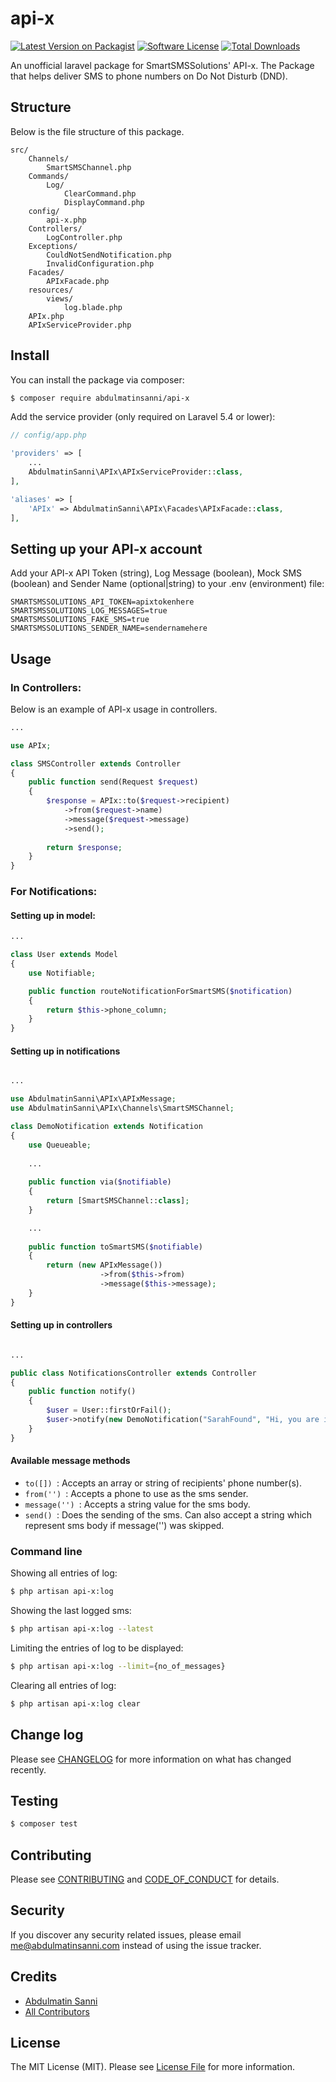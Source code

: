 # api-x

[![Latest Version on Packagist][ico-version]][link-packagist]
[![Software License][ico-license]](LICENSE.md)
[![Total Downloads][ico-downloads]][link-downloads]

An unofficial laravel package for SmartSMSSolutions' API-x. The Package that helps deliver SMS to phone numbers on Do Not Disturb (DND).

## Structure

Below is the file structure of this package.

```
src/
    Channels/
        SmartSMSChannel.php
    Commands/
        Log/
            ClearCommand.php
            DisplayCommand.php
    config/
        api-x.php
    Controllers/
        LogController.php
    Exceptions/
        CouldNotSendNotification.php
        InvalidConfiguration.php
    Facades/
        APIxFacade.php
    resources/
        views/
            log.blade.php
    APIx.php
    APIxServiceProvider.php
```


## Install

You can install the package via composer:

``` bash
$ composer require abdulmatinsanni/api-x
```

Add the service provider (only required on Laravel 5.4 or lower):

``` php
// config/app.php

'providers' => [
    ...
    AbdulmatinSanni\APIx\APIxServiceProvider::class,
],

'aliases' => [
    'APIx' => AbdulmatinSanni\APIx\Facades\APIxFacade::class,
],
```

## Setting up your API-x account
Add your API-x API Token (string), Log Message (boolean), Mock SMS (boolean) and Sender Name (optional|string) to your .env (environment) file:
```$xslt
SMARTSMSSOLUTIONS_API_TOKEN=apixtokenhere
SMARTSMSSOLUTIONS_LOG_MESSAGES=true
SMARTSMSSOLUTIONS_FAKE_SMS=true
SMARTSMSSOLUTIONS_SENDER_NAME=sendernamehere
```

## Usage
### In Controllers:
Below is an example of API-x usage in controllers.
``` php
...

use APIx;

class SMSController extends Controller
{
    public function send(Request $request)
    {
        $response = APIx::to($request->recipient)
            ->from($request->name)
            ->message($request->message)
            ->send();
        
        return $response;
    }
}
```
### For Notifications:

#### Setting up in model:
```php
...

class User extends Model
{
    use Notifiable;

    public function routeNotificationForSmartSMS($notification)
    {
        return $this->phone_column;
    }
}

```

#### Setting up in notifications

```php

...

use AbdulmatinSanni\APIx\APIxMessage;
use AbdulmatinSanni\APIx\Channels\SmartSMSChannel;

class DemoNotification extends Notification
{
    use Queueable;
    
    ...
    
    public function via($notifiable)
    {
        return [SmartSMSChannel::class];
    }

    ...
    
    public function toSmartSMS($notifiable)
    {
        return (new APIxMessage())
                    ->from($this->from)
                    ->message($this->message);
    }
}

```

#### Setting up in controllers

```php

...

public class NotificationsController extends Controller
{
    public function notify()
    {
        $user = User::firstOrFail();
        $user->notify(new DemoNotification("SarahFound", "Hi, you are invited to our seminar!!!!!"));
    }
}
```

#### Available message methods
- ```to([]) ```: Accepts an array or string of recipients' phone number(s).
- ```from('') ```: Accepts a phone to use as the sms sender.
- ```message('') ```: Accepts a string value for the sms body.
- ```send() ```: Does the sending of the sms. Can also accept a string which represent sms body if message('') was skipped.

### Command line

Showing all entries of log:
``` bash
$ php artisan api-x:log
```

Showing the last logged sms:
``` bash
$ php artisan api-x:log --latest
```

Limiting the entries of log to be displayed:
``` bash
$ php artisan api-x:log --limit={no_of_messages}
```
Clearing all entries of log:
``` bash
$ php artisan api-x:log clear
```

## Change log

Please see [CHANGELOG](CHANGELOG.md) for more information on what has changed recently.

## Testing

``` bash
$ composer test
```

## Contributing

Please see [CONTRIBUTING](CONTRIBUTING.md) and [CODE_OF_CONDUCT](CODE_OF_CONDUCT.md) for details.

## Security

If you discover any security related issues, please email me@abdulmatinsanni.com instead of using the issue tracker.

## Credits

- [Abdulmatin Sanni][link-author]
- [All Contributors][link-contributors]

## License

The MIT License (MIT). Please see [License File](LICENSE.md) for more information.

[ico-version]: https://img.shields.io/packagist/v/abdulmatinsanni/api-x.svg?style=flat-square
[ico-license]: https://img.shields.io/badge/license-MIT-brightgreen.svg?style=flat-square
[ico-travis]: https://img.shields.io/travis/abdulmatinsanni/api-x/master.svg?style=flat-square
[ico-scrutinizer]: https://img.shields.io/scrutinizer/coverage/g/abdulmatinsanni/api-x.svg?style=flat-square
[ico-code-quality]: https://img.shields.io/scrutinizer/g/abdulmatinsanni/api-x.svg?style=flat-square
[ico-downloads]: https://img.shields.io/packagist/dt/abdulmatinsanni/api-x.svg?style=flat-square

[link-packagist]: https://packagist.org/packages/abdulmatinsanni/api-x
[link-travis]: https://travis-ci.org/abdulmatinsanni/api-x
[link-scrutinizer]: https://scrutinizer-ci.com/g/abdulmatinsanni/api-x/code-structure
[link-code-quality]: https://scrutinizer-ci.com/g/abdulmatinsanni/api-x
[link-downloads]: https://packagist.org/packages/abdulmatinsanni/api-x
[link-author]: https://github.com/https://github.com/abdulmatinsanni
[link-contributors]: ../../contributors
